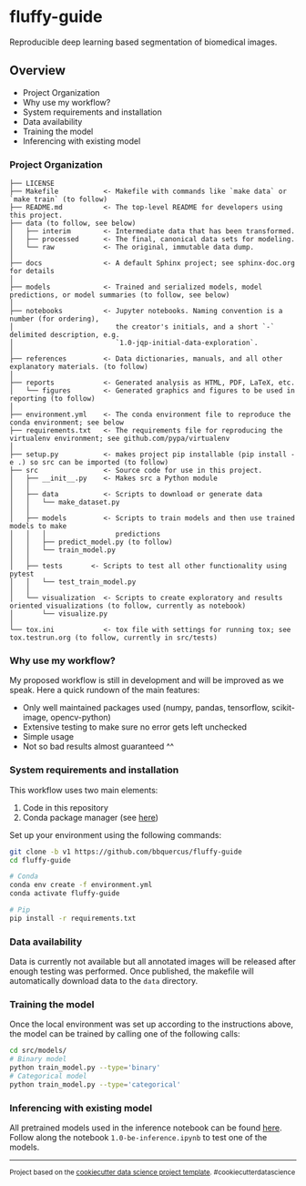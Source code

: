 

fluffy-guide
==============================

Reproducible deep learning based segmentation of biomedical images.



## Overview

- Project Organization
- Why use my workflow?
- System requirements and installation
- Data availability
- Training the model
- Inferencing with existing model



### Project Organization

    ├── LICENSE
    ├── Makefile           <- Makefile with commands like `make data` or `make train` (to follow)
    ├── README.md          <- The top-level README for developers using this project.
    ├── data (to follow, see below)
    │   ├── interim        <- Intermediate data that has been transformed.
    │   ├── processed      <- The final, canonical data sets for modeling.
    │   └── raw            <- The original, immutable data dump.
    │
    ├── docs               <- A default Sphinx project; see sphinx-doc.org for details
    │
    ├── models             <- Trained and serialized models, model predictions, or model summaries (to follow, see below)
    │
    ├── notebooks          <- Jupyter notebooks. Naming convention is a number (for ordering),
    │                         the creator's initials, and a short `-` delimited description, e.g.
    │                         `1.0-jqp-initial-data-exploration`.
    │
    ├── references         <- Data dictionaries, manuals, and all other explanatory materials. (to follow)
    │
    ├── reports            <- Generated analysis as HTML, PDF, LaTeX, etc.
    │   └── figures        <- Generated graphics and figures to be used in reporting (to follow)
    │
    ├── environment.yml    <- The conda environment file to reproduce the conda environment; see below
    ├── requirements.txt   <- The requirements file for reproducing the virtualenv environment; see github.com/pypa/virtualenv
    │
    ├── setup.py           <- makes project pip installable (pip install -e .) so src can be imported (to follow)
    ├── src                <- Source code for use in this project.
    │   ├── __init__.py    <- Makes src a Python module
    │   │
    │   ├── data           <- Scripts to download or generate data
    │   │   └── make_dataset.py
    │   │
    │   ├── models         <- Scripts to train models and then use trained models to make
    │   │   │                 predictions
    │   │   ├── predict_model.py (to follow)
    │   │   └── train_model.py
    │   │
    │   ├── tests       <- Scripts to test all other functionality using pytest
    │   │   └── test_train_model.py
    │   │
    │   └── visualization  <- Scripts to create exploratory and results oriented visualizations (to follow, currently as notebook)
    │       └── visualize.py
    │
    └── tox.ini            <- tox file with settings for running tox; see tox.testrun.org (to follow, currently in src/tests)



### Why use my workflow?

My proposed workflow is still in development and will be improved as we speak. Here a quick rundown of the main features:

- Only well maintained packages used (numpy, pandas, tensorflow, scikit-image, opencv-python)
- Extensive testing to make sure no error gets left unchecked
- Simple usage
- Not so bad results almost guaranteed ^^



### System requirements and installation

This workflow uses two main elements:

1. Code in this repository
2. Conda package manager (see [here](https://docs.conda.io/projects/conda/en/latest/user-guide/install/))


Set up your environment using the following commands:

```bash
git clone -b v1 https://github.com/bbquercus/fluffy-guide
cd fluffy-guide

# Conda
conda env create -f environment.yml
conda activate fluffy-guide

# Pip
pip install -r requirements.txt
```



### Data availability

Data is currently not available but all annotated images will be released after enough testing was performed. Once published, the makefile will automatically download data to the `data` directory.



### Training the model

Once the local environment was set up according to the instructions above, the model can be trained by calling one of the following calls:

```bash
cd src/models/
# Binary model
python train_model.py --type='binary'
# Categorical model
python train_model.py --type='categorical'
```



### Inferencing with existing model

All pretrained models used in the inference notebook can be found [here](https://www.dropbox.com/sh/5ffku4w4n52urbj/AADAACaMf3wEDyNfWOjdi9BOa?dl=0). Follow along the notebook `1.0-be-inference.ipynb` to test one of the models.

--------

<p><small>Project based on the <a target="_blank" href="https://drivendata.github.io/cookiecutter-data-science/">cookiecutter data science project template</a>. #cookiecutterdatascience</small></p>

